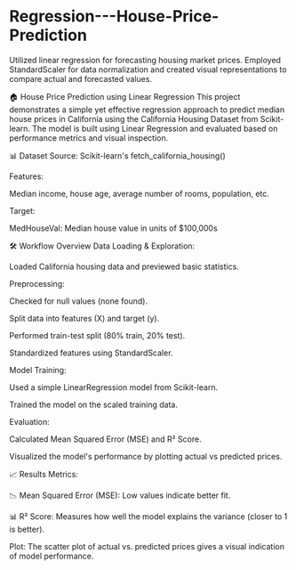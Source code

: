 # Regression---House-Price-Prediction
Utilized linear regression for forecasting housing market prices. Employed StandardScaler for data normalization and created visual representations to compare actual and forecasted values.

🏠 House Price Prediction using Linear Regression
This project demonstrates a simple yet effective regression approach to predict median house prices in California using the California Housing Dataset from Scikit-learn. The model is built using Linear Regression and evaluated based on performance metrics and visual inspection.

📊 Dataset
Source: Scikit-learn's fetch_california_housing()

Features:

Median income, house age, average number of rooms, population, etc.

Target:

MedHouseVal: Median house value in units of $100,000s

🛠️ Workflow Overview
Data Loading & Exploration:

Loaded California housing data and previewed basic statistics.

Preprocessing:

Checked for null values (none found).

Split data into features (X) and target (y).

Performed train-test split (80% train, 20% test).

Standardized features using StandardScaler.

Model Training:

Used a simple LinearRegression model from Scikit-learn.

Trained the model on the scaled training data.

Evaluation:

Calculated Mean Squared Error (MSE) and R² Score.

Visualized the model's performance by plotting actual vs predicted prices.

📈 Results
Metrics:

📉 Mean Squared Error (MSE): Low values indicate better fit.

📊 R² Score: Measures how well the model explains the variance (closer to 1 is better).

Plot: The scatter plot of actual vs. predicted prices gives a visual indication of model performance.
